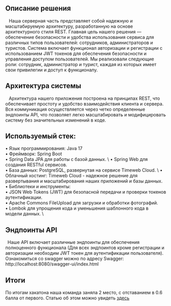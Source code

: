 ## Описание решения 
&ensp; Наша серверная часть представляет собой надежную и масштабируемую 
архитектуру, разработанную на основе архитектурного стиля REST. Главная 
цель нашего решения — обеспечение безопасности и удобства использования 
сервиса для различных типов пользователей: сотрудников, администраторов и 
туристов. Система включает функционал авторизации и регистрации с 
использованием JWT токенов для обеспечения безопасности и управления 
доступом пользователей. Мы реализовали следующие роли: сотрудник, 
администратор и турист, каждая из которых имеет свои привилегии и доступ 
к функционалу. 
## Архитектура системы 
&ensp; Архитектура нашего приложения построена на принципах REST, что 
обеспечивает простоту и удобство взаимодействия клиента и сервера. Вся 
коммуникация осуществляется через четко определенные эндпоинты API, что 
позволяет легко масштабировать и модифицировать систему без 
значительных изменений в коде. 
## Используемый стек: 
• Язык программирования: Java 17 \
• Фреймворк: Spring Boot \
• Spring Data JPA для работы с базой данных. \ 
• Spring Web для создания RESTful сервисов. \
• База данных: PostgreSQL, развернутая на сервисе Timeweb Cloud. \ 
• Облачный хостинг: Timeweb Cloud - надежное решение для  
развертывания и масштабирования наших приложений и базы данных. 
• Библиотеки и инструменты: \
• JSON Web Tokens (JWT) для безопасной передачи и проверки 
токенов аутентификации. \
• Apache Commons FileUpload для загрузки и обработки 
фотографий. \
• Lombok для упрощения кода и уменьшения шаблонного кода в 
модели данных. \
## Эндпоинты API 
&ensp;Наше API включает различные эндпоинты для обеспечения полноценного 
функционала (Для всех эндпоинтов кроме регистрации и авторизации необходим JWT токен для аутентификации пользователя). Ознакомиться со swagger можно по адресу
Swagger: http://localhost:8080/swagger-ui/index.html 

## Итоги
По итогам хакатона наша команда заняла 2 место, с отставанием в 0.6 балла от первого.
Статью об этом можно увидеть [здесь](https://new.guap.ru/pubs/22553) 
